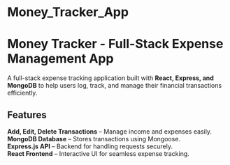 # Money_Tracker_App

# Money Tracker - Full-Stack Expense Management App  

A full-stack expense tracking application built with **React, Express, and MongoDB** to help users log, track, and manage their financial transactions efficiently.  

## Features  
**Add, Edit, Delete Transactions** – Manage income and expenses easily.  
**MongoDB Database** – Stores transactions using Mongoose.  
**Express.js API** – Backend for handling requests securely.  
**React Frontend** – Interactive UI for seamless expense tracking.  
